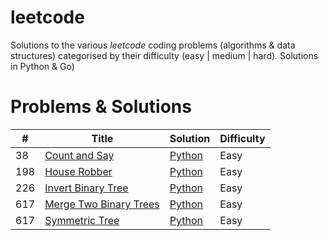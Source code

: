 # leetcode
Solutions to the various *leetcode* coding problems (algorithms &amp; data structures) categorised by their difficulty (easy | medium | hard). Solutions in Python &amp; Go)

# Problems & Solutions
| # | Title | Solution | Difficulty |
|---| ----- | -------- | ---------- |
|38|[Count and Say](https://leetcode.com/problems/count-and-say/) | [Python](./python/easy/count_and_say.py)|Easy|
|198|[House Robber](https://leetcode.com/problems/house-robber/) | [Python](./python/easy/house_robber.py)|Easy|
|226|[Invert Binary Tree](https://leetcode.com/problems/invert-binary-tree/) | [Python](./python/easy/invert_btree.py)|Easy|
|617|[Merge Two Binary Trees](https://leetcode.com/problems/merge-two-binary-trees/) | [Python](./python/easy/merge_btrees.py)|Easy|
|617|[Symmetric Tree](https://leetcode.com/problems/symmetric-tree/) | [Python](./python/easy/symmetric_btree.py)|Easy|